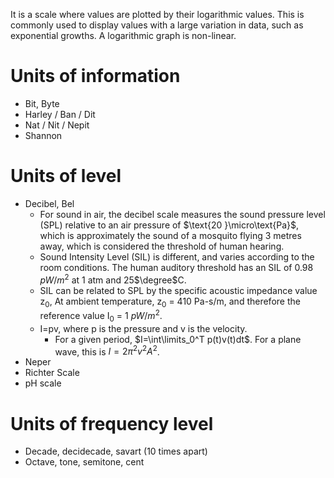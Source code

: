 It is a scale where values are plotted by their logarithmic values. This is commonly used to display values with a large variation in data, such as exponential growths. A logarithmic graph is non-linear.
# Units of information
- Bit, Byte
- Harley / Ban / Dit
- Nat / Nit / Nepit
- Shannon
# Units of level
- Decibel, Bel
	- For sound in air, the decibel scale measures the sound pressure level (SPL) relative to an air pressure of $\text{20 }\micro\text{Pa}$, which is approximately the sound of a mosquito flying 3 metres away, which is considered the threshold of human hearing.
	- Sound Intensity Level (SIL) is different, and varies according to the room conditions. The human auditory threshold has an SIL of 0.98 $pW/m^2$ at 1 atm and 25$\degree$C.
	- SIL can be related to SPL by the specific acoustic impedance value $\text{z}_0$, At ambient temperature, $\text{z}_0$ = 410 Pa-s/m, and therefore the reference value $\text{I}_0$ = 1 $pW/m^2$.
	- I=pv, where p is the pressure and v is the velocity.
		- For a given period, $I=\int\limits_0^T p(t)v(t)dt$. For a plane wave, this is $I=2\pi^2v^2A^2$.
- Neper
- Richter Scale
- pH scale
# Units of frequency level
- Decade, decidecade, savart (10 times apart)
- Octave, tone, semitone, cent